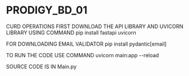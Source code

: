 # PRODIGY_BD_01
CURD OPERATIONS
FIRST DOWNLOAD THE API LIBRARY AND UVICORN LIBRARY USING COMMAND 
pip install fastapi uvicorn

FOR DOWNLOADING EMAIL VALIDATOR
pip install pydantic[email]

TO RUN THE CODE USE COMMAND 
uvicorn main:app --reload

SOURCE CODE IS IN Main.py

